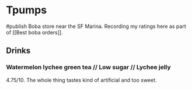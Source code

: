 # Tpumps
#publish
Boba store near the SF Marina. Recording my ratings here as part of [[Best boba orders]].

## Drinks
### Watermelon lychee green tea // Low sugar // Lychee jelly
4.75/10. The whole thing tastes kind of artificial and too sweet.

